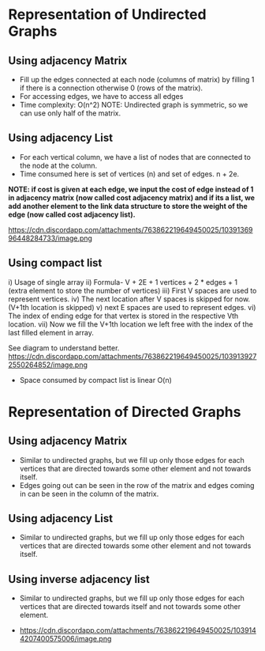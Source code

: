 # Representation of Undirected Graphs


## Using adjacency Matrix

* Fill up the edges connected at each node (columns of matrix) by filling 1 if there is a connection otherwise 0 (rows of the matrix).
* For accessing edges, we have to access all edges
* Time complexity: O(n^2)
NOTE: Undirected graph is symmetric, so we can use only half of the matrix.


## Using adjacency List
* For each vertical column, we have a list of nodes that are connected to the node at the column.
* Time consumed here is set of vertices (n) and set of edges. n + 2e.


**NOTE: if cost is given at each edge, we input the cost of edge instead of 1 in adjacency matrix (now called cost adjacency matrix) and if its a list, we add another element to the link data structure to store the weight of the edge (now called cost adjacency list).**


https://cdn.discordapp.com/attachments/763862219649450025/1039136996448284733/image.png


## Using compact list
  i) Usage of single array
  ii) Formula- V + 2E + 1 
    vertices  + 2 * edges + 1 (extra element to store the number of vertices)
  iii) First V spaces are used to represent vertices.
  iv) The next location after V spaces is skipped for now. (V+1th location is skipped)
  v) next E spaces are used to represent edges.
  vi) The index of ending edge for that vertex is stored in the respective  Vth location.
  vii) Now we fill the V+1th location we left free with the index of the last filled element in array.

See diagram to understand better.
https://cdn.discordapp.com/attachments/763862219649450025/1039139272550264852/image.png

* Space consumed by compact list is linear O(n)


# Representation of Directed Graphs

## Using adjacency Matrix
* Similar to undirected graphs, but we fill up only those edges for each vertices that are directed towards some other element and not towards itself.
* Edges going out can be seen in the row of the matrix and edges coming in can be seen in the column of the matrix.

## Using adjacency List
* Similar to undirected graphs, but we fill up only those edges for each vertices that are directed towards some other element and not towards itself.

## Using inverse adjacency list
* Similar to undirected graphs, but we fill up only those edges for each vertices that are directed towards itself and not towards some other element.


* https://cdn.discordapp.com/attachments/763862219649450025/1039144207400575006/image.png